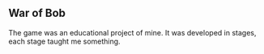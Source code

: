 War of Bob
-----------

The game was an educational project of mine. It was developed in stages, each stage taught me something.
